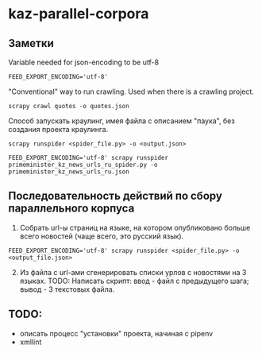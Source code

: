 # kaz-parallel-corpora

## Заметки

Variable needed for json-encoding to be utf-8
```shell
FEED_EXPORT_ENCODING='utf-8'
```

"Сonventional" way to run crawling. Used when there is a crawling project.
```shell
scrapy crawl quotes -o quotes.json
```

Способ запускать краулинг, имея файла с описанием "паука", без создания проекта краулинга.
```shell
scrapy runspider <spider_file.py> -o <output.json>
```

```shell
FEED_EXPORT_ENCODING='utf-8' scrapy runspider primeminister_kz_news_urls_ru_spider.py -o primeminister_kz_news_urls_ru.json
```

## Последовательность действий по сбору параллельного корпуса

1. Собрать url-ы страниц на языке, на котором опубликовано больше всего новостей (чаще всего, это русский язык).
```
FEED_EXPORT_ENCODING='utf-8' scrapy runspider <spider_file.py> -o <output_file.json>
```
2. Из файла с url-ами сгенерировать списки урлов с новостями на 3 языках.
TODO: Написать скрипт: ввод - файл с предыдущего шага; вывод - 3 текстовых файла.

## TODO:
- описать процесс "установки" проекта, начиная с pipenv
- xmllint